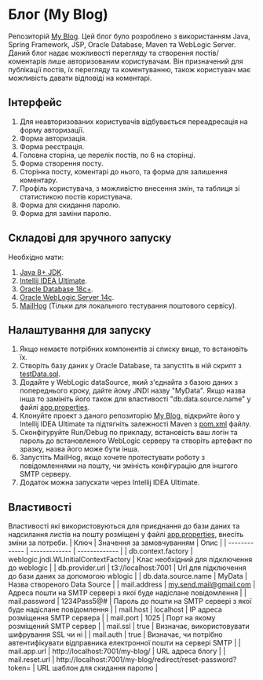 # Блог (My Blog)
Репозиторій [My Blog](https://github.com/max-krasnousov/myblog.git).
Цей блог було розроблено з використанням Java, Spring Framework, JSP, Oracle Database, Maven та WebLogic Server. 
Даний блог надає можливості перегляду та створення постів/коментарів лише авторизованим користувачам. Він призначений для публікації постів, їх перегляду та коментуванню, також користувач має можливість давати відповіді на коментарі. 

## Інтерфейс
1) Для неавторизованих користувачів відбувається переадресація на форму авторизації.
2) Форма авторизація.
3) Форма реєстрація.
4) Головна сторіна, це перелік постів, по 6 на сторінці.
5) Форма створення посту.
6) Сторінка посту, коментарі до нього, та форма для залишення коментару.
7) Профіль користувача, з можливістю внесення змін, та таблиця зі статистикою постів користувача.
8) Форма для скидання паролю.
9) Форма для заміни паролю.

## Складові для зручного запуску
Необхідно мати:
1) [Java 8+ JDK](https://www.oracle.com/java/technologies/javase/jdk17-archive-downloads.html).
2) [Intellij IDEA Ultimate](https://www.jetbrains.com/idea/download/#section=windows).
3) [Oracle Database 18c+](https://www.oracle.com/in/database/technologies/oracle-database-software-downloads.html).
4) [Oracle WebLogic Server 14c](https://www.oracle.com/middleware/technologies/weblogic-server-installers-downloads.html).
5) [MailHog](https://github.com/mailhog/MailHog) (Тільки для локального тестування поштового сервісу).

## Налаштування для запуску
1) Якщо немаєте потрібних компонентів зі списку вище, то встановіть їх.
2) Створіть базу даних у Oracle Database, та запустіть в ній скрипт з [testData.sql](https://github.com/max-krasnousov/myblog/blob/e06441679a0b3aae9c775d9f0365e4f7a2255d6f/src/main/resources/testData.sql).
3) Додайте у WebLogic dataSource, який з'єднайта з базою даних з попереднього кроку, дайте йому JNDI назву "MyData". Якщо назва інша то замініть його також для властивості "db.data.source.name" у файлі [app.properties](https://github.com/max-krasnousov/myblog/blob/e06441679a0b3aae9c775d9f0365e4f7a2255d6f/src/main/resources/app.properties).
4) Клонуйте проект з даного репозиторію [My Blog](https://github.com/max-krasnousov/myblog.git), відкрийте його у Intellij IDEA Ultimate та підтягніть залежності Maven з [pom.xml](https://github.com/max-krasnousov/myblog/blob/e06441679a0b3aae9c775d9f0365e4f7a2255d6f/pom.xml) файлу.
5) Сконфігуруйте Run/Debug по прикладу, встановість ваш логін та пароль до встановленого WebLogic серверу та створіть артефакт по зразку, назва його може бути інша.
6) Запустіть MailHog, якщо хочете протестувати роботу з повідомленнями на пошту, чи зміність конфігурацію для іншгого SMTP серверу.
7) Додаток можна запускати через Intellij IDEA Ultimate.

## Властивості
Властивості які використовуються для приєднання до бази даних та надсилання листів на пошту розміщені у файлі [app.properties](https://github.com/max-krasnousov/myblog/blob/e06441679a0b3aae9c775d9f0365e4f7a2255d6f/src/main/resources/app.properties), внесіть зміни за потреби.
| Ключ  | Значення за замовчуванням | Опис |
| ------------- | ------------- | ------------- |
| db.context.factory  | weblogic.jndi.WLInitialContextFactory  | Клас необхідний для підключення до weblogic  |
| db.provider.url  | t3://localhost:7001  | Url для підключення до бази даних за допомогою wblogic  |
| db.data.source.name  | MyData  | Назва створеного Data Source  |
| mail.address  | my.send.mail@gmail.com  | Адреса пошти на SMTP сервері з якої буде надіслане повідомлення |
| mail.password  | 1234Pass5@#  | Пароль до пошти на SMTP сервері з якої буде надіслане повідомлення  |
| mail.host  | localhost  | IP адреса розміщення SMTP сервера |
| mail.port  | 1025  | Порт на якому розміщений SMTP сервер  |
| mail.ssl  | true  | Визначає, використовувати шифрування SSL чи ні  |
| mail.auth  | true  | Визначає, чи потрібно автентифікувати відправника електронної пошти на сервері SMTP  |
| mail.app.url  | http://localhost:7001/my-blog/  | URL адреса блогу  |
| mail.reset.url  | http://localhost:7001/my-blog/redirect/reset-password?token=  | URL шаблон для скидання паролю  |
